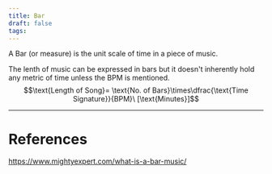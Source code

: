 ```yaml
---
title: Bar
draft: false
tags:
---
```

 





A Bar (or measure) is the unit scale of time in a piece of music. 

The lenth of music can be expressed in bars but it doesn't inherently hold any metric of time unless the BPM is mentioned. 
$$\text{Length of Song}= \text{No. of Bars}\times\dfrac{\text{Time Signature}}{BPM}\ [\text{Minutes}]$$


---
# References
https://www.mightyexpert.com/what-is-a-bar-music/
